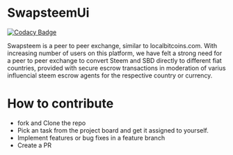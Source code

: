 # SwapsteemUi

[![Codacy Badge](https://api.codacy.com/project/badge/Grade/7767d6e17e9e49d4823b7952ed961712)](https://app.codacy.com/app/nirvanaitsolutions/swapsteem?utm_source=github.com&utm_medium=referral&utm_content=nirvanaitsolutions/swapsteem&utm_campaign=Badge_Grade_Settings)

Swapsteem is a peer to peer exchange, similar to localbitcoins.com. With increasing number of users on this platform, we have felt a strong need for a peer to peer exchange to convert Steem and SBD directly to different fiat countries, provided with secure escrow transactions in moderation of varius influencial steem escrow agents for the respective country or currency.

# How to contribute
- fork and Clone the repo 
- Pick an task from the project board and get it assigned to yourself.
- Implement features or bug fixes in a feature branch
- Create a PR 
